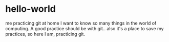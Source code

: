 # hello-world
me practicing git at home
I want to know so many things in the world of computing. A good practice should be with git..
also it's a place to save my practices, so here I am, practicing git.
